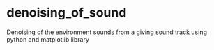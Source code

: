 # denoising_of_sound
Denoising of the environment sounds from a giving sound track using python and matplotlib library

